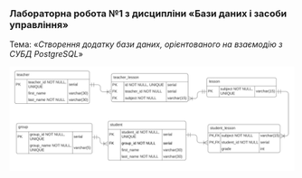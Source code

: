 ### Лабораторна робота №1 з дисципліни «**Бази даних і засоби управління**»

Тема: «_Створення додатку бази даних, орієнтованого на взаємодію з СУБД PostgreSQL_»

![plot](structure.png)
